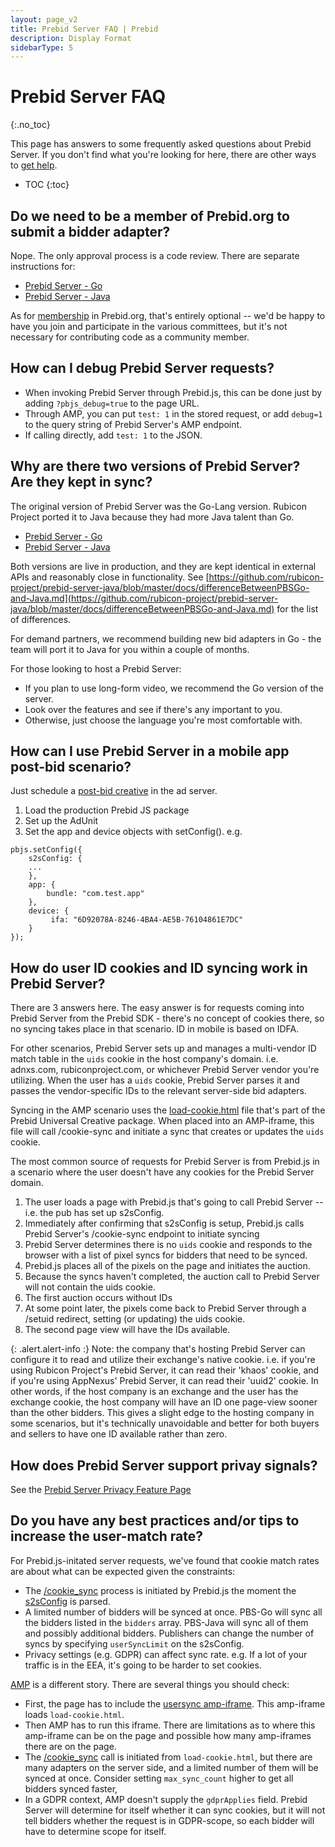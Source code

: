```yaml
---
layout: page_v2
title: Prebid Server FAQ | Prebid
description: Display Format
sidebarType: 5
---
```


# Prebid Server FAQ
{:.no_toc}

This page has answers to some frequently asked questions about Prebid Server. If you don't find what you're looking for here, there are other ways to [get help](/support/index.html).

* TOC
{:toc}

## Do we need to be a member of Prebid.org to submit a bidder adapter?

Nope. The only approval process is a code review. There are separate instructions for:

- [Prebid Server - Go](https://github.com/prebid/prebid-server/blob/master/docs/developers/add-new-bidder.md)
- [Prebid Server - Java](https://github.com/rubicon-project/prebid-server-java/blob/master/docs/developers/add-new-bidder.md)

As for [membership](/partners/partners.html) in Prebid.org, that's entirely optional -- we'd be happy to have you join and participate in the various committees,
but it's not necessary for contributing code as a community member.

## How can I debug Prebid Server requests?

+ When invoking Prebid Server through Prebid.js, this can be done just by adding `?pbjs_debug=true` to the page URL.
+ Through AMP, you can put `test: 1` in the stored request, or add `debug=1` to the query string of Prebid Server's AMP endpoint.
+ If calling directly, add `test: 1` to the JSON.

## Why are there two versions of Prebid Server? Are they kept in sync?

The original version of Prebid Server was the Go-Lang version. Rubicon Project
ported it to Java because they had more Java talent than Go.

+ [Prebid Server - Go](https://github.com/prebid/prebid-server)
+ [Prebid Server - Java](https://github.com/rubicon-project/prebid-server-java)

Both versions are live in production, and they are kept identical in external APIs
and reasonably close in functionality. See [https://github.com/rubicon-project/prebid-server-java/blob/master/docs/differenceBetweenPBSGo-and-Java.md](https://github.com/rubicon-project/prebid-server-java/blob/master/docs/differenceBetweenPBSGo-and-Java.md) for the list of differences.

For demand partners, we recommend building new bid adapters in Go - the team will port it to Java for you within a couple of months.

For those looking to host a Prebid Server:
- If you plan to use long-form video, we recommend the Go version of the server.
- Look over the features and see if there's any important to you.
- Otherwise, just choose the language you're most comfortable with.

## How can I use Prebid Server in a mobile app post-bid scenario?

Just schedule a [post-bid creative]({{site.baseurl}}/dev-docs/examples/postbid.html) in the ad server.

1. Load the production Prebid JS package
1. Set up the AdUnit
1. Set the app and device objects with setConfig(). e.g.

```
pbjs.setConfig({
    s2sConfig: {
    ...
    },
    app: {
        bundle: "com.test.app"
    },
    device: {
         ifa: "6D92078A-8246-4BA4-AE5B-76104861E7DC"
    }
});
```
## How do user ID cookies and ID syncing work in Prebid Server?

There are 3 answers here. The easy answer is for requests coming into Prebid Server from the Prebid SDK - there's no concept of cookies there, so no syncing takes place in that scenario. ID in mobile is based on IDFA.

For other scenarios, Prebid Server sets up and manages a multi-vendor ID match table in the `uids` cookie in the host company's 
domain. i.e. adnxs.com, rubiconproject.com, or whichever Prebid Server vendor you're utilizing. When the user has a `uids` cookie, 
Prebid Server parses it and passes the vendor-specific IDs to the relevant server-side bid adapters.

Syncing in the AMP scenario uses the [load-cookie.html](/dev-docs/show-prebid-ads-on-amp-pages.html#user-sync) file that's part of 
the Prebid Universal Creative package. When placed into an AMP-iframe, this file will call /cookie-sync and initiate a sync that 
creates or updates the `uids` cookie.

The most common source of requests for Prebid Server is from Prebid.js in a scenario where the user doesn't have any cookies for the Prebid Server domain.
1. The user loads a page with Prebid.js that's going to call Prebid Server -- i.e. the pub has set up s2sConfig.
2. Immediately after confirming that s2sConfig is setup, Prebid.js calls Prebid Server's /cookie-sync endpoint to initiate syncing
3. Prebid Server determines there is no `uids` cookie and responds to the browser with a list of pixel syncs for bidders that need to be synced.
4. Prebid.js places all of the pixels on the page and initiates the auction.
5. Because the syncs haven't completed, the auction call to Prebid Server will not contain the uids cookie.
6. The first auction occurs without IDs
7. At some point later, the pixels come back to Prebid Server through a /setuid redirect, setting (or updating) the uids cookie.
8. The second page view will have the IDs available.



{: .alert.alert-info :}
Note: the company that's hosting Prebid Server can configure it to read and utilize their exchange's 
native cookie. i.e. if you're using Rubicon Project's Prebid Server, it can read their 'khaos' cookie, and if you're using 
AppNexus' Prebid Server, it can read their 'uuid2' cookie. In other words, if the host company is an exchange and the user 
has the exchange cookie, the host company will have an ID one page-view sooner than the other bidders. This gives a slight edge to
the hosting company in some scenarios, but it's technically unavoidable and better for both buyers and sellers to have one ID available rather than zero.

## How does Prebid Server support privay signals?

See the [Prebid Server Privacy Feature Page](/prebid-server/features/pbs-privacy.html)

## Do you have any best practices and/or tips to increase the user-match rate?

For Prebid.js-initated server requests, we've found that cookie match rates are about what can be expected given the constraints:

- The [/cookie_sync](/prebid-server/developers/pbs-cookie-sync.html) process is initiated by Prebid.js the moment the [s2sConfig](https://docs.prebid.org/dev-docs/publisher-api-reference.html#setConfig-Server-to-Server) is parsed. 
- A limited number of bidders will be synced at once. PBS-Go will sync all the bidders listed in the `bidders` array. PBS-Java will sync all of them and possibly additional bidders. Publishers can change the number of syncs by specifying `userSyncLimit` on the s2sConfig.
- Privacy settings (e.g. GDPR) can affect sync rate. e.g. If a lot of your traffic is in the EEA, it's going to be harder to set cookies.

[AMP](/prebid-server/use-cases/pbs-amp.html) is a different story. There are several things you should check:

- First, the page has to include the [usersync amp-iframe](/dev-docs/show-prebid-ads-on-amp-pages.html#user-sync). This amp-iframe loads `load-cookie.html`.
- Then AMP has to run this iframe. There are limitations as to where this amp-iframe can be on the page and possible how many amp-iframes there are on the page.
- The [/cookie_sync](/prebid-server/developers/pbs-cookie-sync.html) call is initiated from `load-cookie.html`, but there are many adapters on the server side, and a limited number of them will be synced at once. Consider setting `max_sync_count` higher to get all bidders synced faster,
- In a GDPR context, AMP doesn't supply the `gdprApplies` field. Prebid Server will determine for itself whether it can sync cookies, but it will not tell bidders whether the request is in GDPR-scope, so each bidder will have to determine scope for itself.

